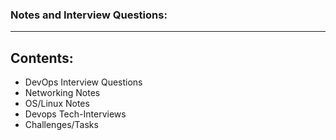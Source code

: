 ### Notes and Interview Questions:
******************
## Contents:
* DevOps Interview Questions
* Networking Notes
* OS/Linux Notes
* Devops Tech-Interviews
* Challenges/Tasks
